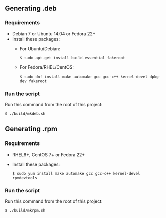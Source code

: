 ## Generating .deb

### Requirements

- Debian 7 or Ubuntu 14.04 or Fedora 22+
- Install these packages:
    - For Ubuntu/Debian:

      ```
      $ sudo apt-get install build-essential fakeroot
      ```

    - For Fedora/RHEL/CentOS:

      ```
      $ sudo dnf install make automake gcc gcc-c++ kernel-devel dpkg-dev fakeroot
      ```

### Run the script

Run this command from the root of this project:

```
$ ./build/mkdeb.sh
```

## Generating .rpm

### Requirements

- RHEL6+, CentOS 7+ or Fedora 22+
- Install these packages:

    ```
    $ sudo yum install make automake gcc gcc-c++ kernel-devel rpmdevtools
    ```

### Run the script

Run this command from the root of this project:

```
$ ./build/mkrpm.sh
```

